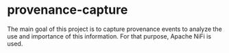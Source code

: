 # provenance-capture
The main goal of this project is to capture provenance events to analyze the use and importance of this information. For that purpose, Apache NiFi is used.
